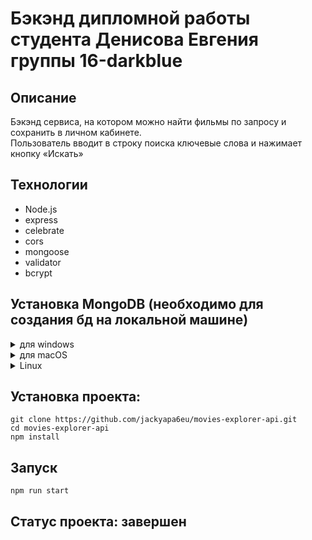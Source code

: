 # Бэкэнд дипломной работы студента Денисова Евгения группы 16-darkblue  

## Описание  
Бэкэнд сервиса, на котором можно найти фильмы по запросу и сохранить в личном кабинете.  
Пользователь вводит в строку поиска ключевые слова и нажимает кнопку «Искать»  

## Технологии  
- Node.js
- express 
- celebrate 
- cors
- mongoose
- validator
- bcrypt 

## Установка MongoDB (необходимо для создания бд на локальной машине)
<details>
  <summary>для windows</summary>
  
1. Перейдите по [ссылке](https://www.mongodb.com/try/download/community?jmp=docs)
2. В выпадающем списке Version выберите версию с текстом 4.4.5;
3. В выпадающем списке OS выберите Windows x64 X64;  
4. В выпадающем списке Package выберите MSI;  
5. Нажмите Download.  
6. По завершению загрузки запустите установщик.  
7. Следуйте требованиям установщика (при выборе типа установки выберите Complete).  
8. Откройте Git Bash и перейдите в корень диска C:\ ( cd /C )  
9. Создайте директорию для базы данных ( mkdir -p data/db )  
10. Добавьте путь к папке bin в переменную окружения:  
Найдите путь к папке bin — в ней хранятся исполняемые файлы MongoDB. Обычно он выглядит как-то так:  
C:\Program Files\MongoDB\Server\4.2\bin  (версия может быть другой)  
11. Откройте настройки переменных окружения:  
Откройте «Изменение переменных среды текущего пользователя» или «Edit the System Environment Variables».  
12. В верхнем окне выберите переменную Path и нажмите «Изменить...».  
13. В открывшемся окне нажмите «Создать», скопируйте путь к папке bin, сохраните результат и нажмите «Ок» во всех открытых окнах. Переменная окружения добавлена.  
Или воспользуйтесь официальной [инструкцией](https://docs.mongodb.com/manual/tutorial/install-mongodb-on-windows/#install-mdb-edition)  
  
</details>

<details>
  <summary>для macOS</summary>
  
Mongo на macOS устанавливается из Homebrew — популярного пакетного менеджера macOS. Его нужно установить перед установкой Mongo. Для этого запустите терминал и запускайте там все команды из инструкции.  
Если вы уже устанавливали Homebrew, сразу переходите к пункту 4.  
### Пошаговая инструкция  
1. Установите утилиты разработчика от Apple. Для этого в терминале запустите:  
xcode-select --install  
  
2. Запустите команду:  
 sudo xcodebuild -license  
  
3. Теперь ваш компьютер готов к установке менеджера пакетов brew. Скопируйте эту команду в терминал и запустите:
 /usr/bin/ruby -e "$(curl -fsSL https://raw.githubusercontent.com/Homebrew/install/master/install)"
  
4. По очереди запустите эти команды:  
 brew tap mongodb/brew  
 brew install mongodb-community@4.4  
  
Или воспользуйтесь официальной [инструкцией](https://docs.mongodb.com/manual/tutorial/install-mongodb-on-os-x/)
  
</details>

<details>
  <summary>Linux</summary>
  
  Процесс установки описан в официальной [инструкции](https://docs.mongodb.com/manual/administration/install-on-linux/)
  
</details>

## Установка проекта:  
```
git clone https://github.com/jackyapa6eu/movies-explorer-api.git
cd movies-explorer-api
npm install 
```
## Запуск
```
npm run start
```

## Статус проекта: завершен



  
